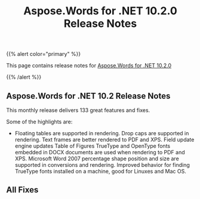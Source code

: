 ﻿---
title: Aspose.Words for .NET 10.2.0 Release Notes
articleTitle: Aspose.Words for .NET 10.2.0 Release Notes
linktitle: Aspose.Words for .NET 10.2.0 Release Notes
description: "Aspose.Words for .NET 10.2.0 Release Notes – learn about the latest updates and fixes."
type: docs
weight: 60
url: /net/aspose-words-for-net-10-2-0-release-notes/
---

{{% alert color="primary" %}}

This page contains release notes for [Aspose.Words for .NET 10.2.0](https://downloads.aspose.com/words/net/new-releases/aspose.words-for-.net-10.2.0/)

{{% /alert %}}

## Aspose.Words for .NET 10.2 Release Notes

This monthly release delivers 133 great features and fixes. 

Some of the highlights are:

- Floating tables are supported in rendering.
  Drop caps are supported in rendering. 
  Text frames are better rendered to PDF and XPS. 
  Field update engine updates Table of Figures 
  TrueType and OpenType fonts embedded in DOCX documents are used when rendering to PDF and XPS. 
  Microsoft Word 2007 percentage shape position and size are supported in conversions and rendering. 
  Improved behavior for finding TrueType fonts installed on a machine, good for Linuxes and Mac OS. 


## All Fixes
